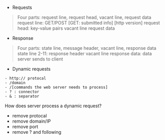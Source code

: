 * Requests
> Four parts: request line, request head, vacant line, request data
> request line: GET/POST [GET: submitted info] [http version]
> request head: key-value pairs
> vacant line
> request data

* Response
> Four parts: state line, message header, vacant line, response data
> state line
> 2-11: response header
> vacant line
> response data: data server sends to client

* Dynamic requests
```http
- http:// protocal
- /domain
- /[commands the web server needs to process]
- ? : connector
- & : separator
```

How does server process a dynamic request?
- remove protocal
- remove domain/IP
- remove port
- remove ? and following


